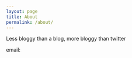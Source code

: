 ```yaml
---
layout: page
title: About
permalink: /about/
---
```


Less bloggy than a blog, more bloggy than twitter

<a href="/_posts/final-copy.pdf" download></a>

email: 
